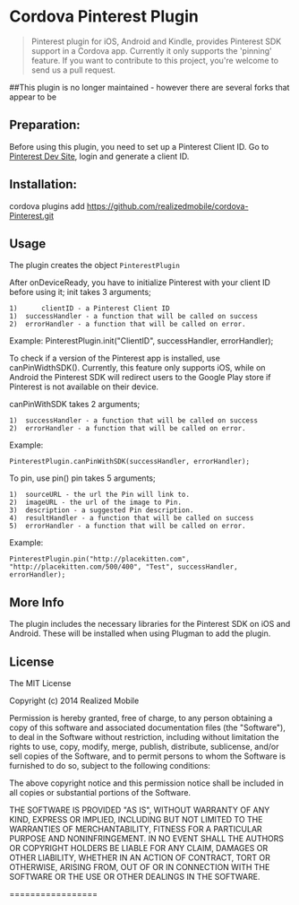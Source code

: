 # Cordova Pinterest Plugin
> Pinterest plugin for iOS, Android and Kindle, provides Pinterest SDK support in a Cordova app. Currently it only supports the 'pinning' feature. If you want to contribute to this project, you're welcome to send us a pull request.

##This plugin is no longer maintained - however there are several forks that appear to be

## Preparation:
Before using this plugin, you need to set up a Pinterest Client ID. Go to [Pinterest Dev Site](https://developers.pinterest.com/manage/), login and generate a client ID.

## Installation:
cordova plugins add https://github.com/realizedmobile/cordova-Pinterest.git

## Usage
The plugin creates the object `PinterestPlugin`

After onDeviceReady, you have to initialize Pinterest with your client ID before using it;
init takes 3 arguments;
	
	1)      clientID - a Pinterest Client ID
	1)	successHandler - a function that will be called on success
	2)	errorHandler - a function that will be called on error.

Example:
	PinterestPlugin.init("ClientID", successHandler, errorHandler);

To check if a version of the Pinterest app is installed, use canPinWidthSDK(). Currently, this feature only supports iOS, while on Android the Pinterest SDK will redirect users to the Google Play store if Pinterest is not available on their device.

canPinWithSDK takes 2 arguments;

	1)	successHandler - a function that will be called on success
	2)	errorHandler - a function that will be called on error.
	
Example:
	
	PinterestPlugin.canPinWithSDK(successHandler, errorHandler);

To pin, use pin()
pin takes 5 arguments;

	1)	sourceURL - the url the Pin will link to.
	2)	imageURL - the url of the image to Pin.
	3)	description - a suggested Pin description.
	4)	resultHandler - a function that will be called on success
	5)	errorHandler - a function that will be called on error.

Example:

	PinterestPlugin.pin("http://placekitten.com", "http://placekitten.com/500/400", "Test", successHandler, errorHandler);
	

## More Info
The plugin includes the necessary libraries for the Pinterest SDK on iOS and Android. These will be installed when using Plugman to add the plugin.
	
## License ##
The MIT License

Copyright (c) 2014 Realized Mobile

Permission is hereby granted, free of charge, to any person obtaining a copy
of this software and associated documentation files (the "Software"), to deal
in the Software without restriction, including without limitation the rights
to use, copy, modify, merge, publish, distribute, sublicense, and/or sell
copies of the Software, and to permit persons to whom the Software is
furnished to do so, subject to the following conditions:

The above copyright notice and this permission notice shall be included in
all copies or substantial portions of the Software.

THE SOFTWARE IS PROVIDED "AS IS", WITHOUT WARRANTY OF ANY KIND, EXPRESS OR
IMPLIED, INCLUDING BUT NOT LIMITED TO THE WARRANTIES OF MERCHANTABILITY,
FITNESS FOR A PARTICULAR PURPOSE AND NONINFRINGEMENT. IN NO EVENT SHALL THE
AUTHORS OR COPYRIGHT HOLDERS BE LIABLE FOR ANY CLAIM, DAMAGES OR OTHER
LIABILITY, WHETHER IN AN ACTION OF CONTRACT, TORT OR OTHERWISE, ARISING FROM,
OUT OF OR IN CONNECTION WITH THE SOFTWARE OR THE USE OR OTHER DEALINGS IN
THE SOFTWARE.


=================
